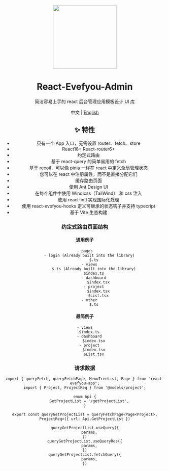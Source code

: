 <p align="center">
  <a href="https://ant.design">
    <img width="200" src="">
  </a>
</p>

<h1 align="center">React-Evefyou-Admin</h1>

<div align="center">

简洁容易上手的 react 后台管理应用模板设计 UI 库

中文 | [English](./README.md)

## ✨ 特性

- 只有一个 App 入口，无需设置 router、fetch、store
- React18+ React-router6+
- 约定式路由
- 基于 react-query 的简单易用的 fetch
- 基于 recoil，可以像 pinia 一样在 react 中定义全局管理状态
- 您可以在 react 中注册属性，而不是直接分配它们
- 缓存路由页面
- 使用 Ant Design UI
- 在每个组件中使用 Windicss（TailWind） 和 css 注入
- 使用 react-intl 实现国际化处理
- 使用 react-evefyou-hooks 定义可继承的状态钩子并支持 typecript
- 基于 Vite 生态构建

### 约定式路由页面结构

#### 通用例子

```
- pages
    - login (Already built into the library)
        $.ts
    - views
        $.ts (Already built into the library)
        $index.ts
        - dashboard
            $index.tsx
        - project
            $index.tsx
            $List.tsx
    - other
        $.ts
```

#### 最简例子

```
- views
    $index.ts
    - dashboard
        $index.tsx
    - project
        $index.tsx
        $List.tsx
```

### 请求数据

```
import { queryFetch, queryFetchPage, MenuTreeList, Page } from "react-evefyou-app";
import { Project, ProjectReq } from '@models/project';

enum Api {
    GetProjectList = '/getProjectList',
}

export const queryGetProjectList = queryFetchPage<Page<Project>, ProjectReq>({ url: Api.GetProjectList })

queryGetProjectList.useQuery({
    params,
})
queryGetProjectList.useQueryRes({
    params,
})
queryGetProjectList.fetchQuery({
    params,
})
```
